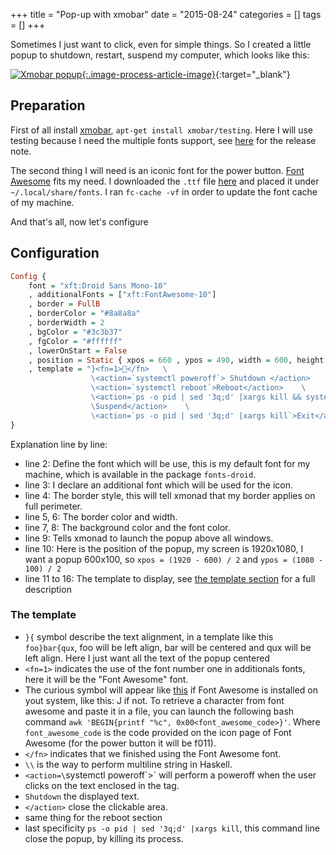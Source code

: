 +++
title = "Pop-up with xmobar"
date = "2015-08-24"
categories = []
tags = []
+++

Sometimes I just want to click, even for simple things.
So I created a little popup to shutdown, restart, suspend my computer,
which looks like this:

[![Xmobar popup]({filename}/images/xmobar_popup.png){:.image-process-article-image}]({filename}/images/xmobar_popup.png){:target="_blank"}


## Preparation

First of all install [xmobar](http://projects.haskell.org/xmobar/),
`apt-get install xmobar/testing`. Here I will use testing because
I need the multiple fonts support,
see [here](http://projects.haskell.org/xmobar/releases.html#version-0.23-mar-8-2015)
for the release note.

The second thing I will need is an iconic font for the power button.
[Font Awesome](https://fortawesome.github.io/Font-Awesome/) fits my need.
I downloaded the `.ttf` file [here](https://github.com/FortAwesome/Font-Awesome/blob/master/fonts/fontawesome-webfont.ttf?raw=true)
and placed it under `~/.local/share/fonts`. I ran `fc-cache -vf` in order to
update the font cache of my machine.

And that's all, now let's configure


## Configuration
```haskell
Config {
	font = "xft:Droid Sans Mono-10"
	, additionalFonts = ["xft:FontAwesome-10"]
	, border = FullB
	, borderColor = "#8a8a8a"
	, borderWidth = 2
	, bgColor = "#3c3b37"
	, fgColor = "#ffffff"
	, lowerOnStart = False
	, position = Static { xpos = 660 , ypos = 490, width = 600, height = 100 }
	, template = "}<fn=1></fn>   \
				  \<action=`systemctl poweroff`> Shutdown </action>    \
				  \<action=`systemctl reboot`>Reboot</action>    \
				  \<action=`ps -o pid | sed '3q;d' |xargs kill && systemctl suspend`>\
				  \Suspend</action>    \
				  \<action=`ps -o pid | sed '3q;d' |xargs kill`>Exit</action>{"
}
```

Explanation line by line:

* line 2: Define the font which will be use, this is my default font for my
machine, which is available in the package `fonts-droid`.
* line 3: I declare an additional font which will be used for the icon.
* line 4: The border style, this will tell xmonad that my border applies on full perimeter.
* line 5, 6: The border color and width.
* line 7, 8: The background color and the font color.
* line 9: Tells xmonad to launch the popup above all windows.
* line 10: Here is the position of the popup, my screen is 1920x1080,
I want a popup 600x100, so `xpos = (1920 - 600) / 2` and `ypos = (1080 - 100) / 2`
* line 11 to 16: The template to display, see [the template section](#template)
for a full description

### The template <a name="template"></a>

* `}{` symbol describe the text alignment, in a template like this `foo}bar{qux`,
foo will be left align, bar will be centered and qux will be left align.
Here I just want all the text of the popup centered
* `<fn=1>` indicates the use of the font number one in additionals fonts,
here it will be the "Font Awesome" font.
* The curious symbol will appear like [this](http://fortawesome.github.io/Font-Awesome/icon/power-off/) if Font Awesome is installed on yout system, like this: Ϳ if not.
To retrieve a character from font awesome and paste it in a file,
you can launch the following bash command `awk 'BEGIN{printf "%c", 0x00<font_awesome_code>}'`.
Where `font_awesome_code` is the code provided on the icon page of Font Awesome
(for the power button it will be f011).
* `</fn>` indicates that we finished using the Font Awesome font.
* `\\` is the way to perform multiline string in Haskell.
* `<action=\`systemctl poweroff\`>` will perform a poweroff when the user
clicks on the text enclosed in the tag.
* `Shutdown` the displayed text.
* `</action>` close the clickable area.
* same thing for the reboot section
* last specificity `ps -o pid | sed '3q;d' |xargs kill`, this command line close
the popup, by killing its process.




